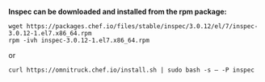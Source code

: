 **Inspec can be downloaded and installed from the rpm package:**
```
wget https://packages.chef.io/files/stable/inspec/3.0.12/el/7/inspec-3.0.12-1.el7.x86_64.rpm
rpm -ivh inspec-3.0.12-1.el7.x86_64.rpm
```
or
```
curl https://omnitruck.chef.io/install.sh | sudo bash -s – -P inspec
```
